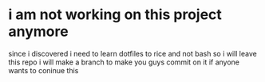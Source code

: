 
# i am  not working on this project anymore
since  i discovered i need to learn dotfiles to rice and not bash so i will leave this repo i will make a branch to make you guys commit on it if anyone wants to coninue this



